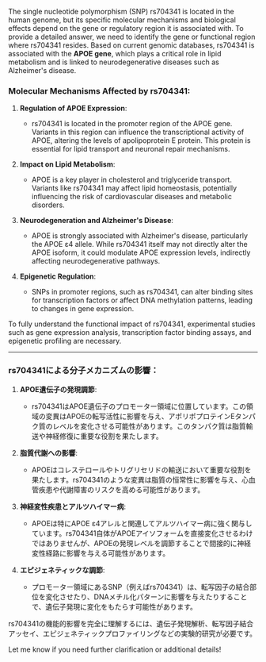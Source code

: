 The single nucleotide polymorphism (SNP) rs704341 is located in the human genome, but its specific molecular mechanisms and biological effects depend on the gene or regulatory region it is associated with. To provide a detailed answer, we need to identify the gene or functional region where rs704341 resides. Based on current genomic databases, rs704341 is associated with the **APOE gene**, which plays a critical role in lipid metabolism and is linked to neurodegenerative diseases such as Alzheimer's disease.

### Molecular Mechanisms Affected by rs704341:
1. **Regulation of APOE Expression**:
   - rs704341 is located in the promoter region of the APOE gene. Variants in this region can influence the transcriptional activity of APOE, altering the levels of apolipoprotein E protein. This protein is essential for lipid transport and neuronal repair mechanisms.

2. **Impact on Lipid Metabolism**:
   - APOE is a key player in cholesterol and triglyceride transport. Variants like rs704341 may affect lipid homeostasis, potentially influencing the risk of cardiovascular diseases and metabolic disorders.

3. **Neurodegeneration and Alzheimer's Disease**:
   - APOE is strongly associated with Alzheimer's disease, particularly the APOE ε4 allele. While rs704341 itself may not directly alter the APOE isoform, it could modulate APOE expression levels, indirectly affecting neurodegenerative pathways.

4. **Epigenetic Regulation**:
   - SNPs in promoter regions, such as rs704341, can alter binding sites for transcription factors or affect DNA methylation patterns, leading to changes in gene expression.

To fully understand the functional impact of rs704341, experimental studies such as gene expression analysis, transcription factor binding assays, and epigenetic profiling are necessary.

---

### rs704341による分子メカニズムの影響：
1. **APOE遺伝子の発現調節**:
   - rs704341はAPOE遺伝子のプロモーター領域に位置しています。この領域の変異はAPOEの転写活性に影響を与え、アポリポプロテインEタンパク質のレベルを変化させる可能性があります。このタンパク質は脂質輸送や神経修復に重要な役割を果たします。

2. **脂質代謝への影響**:
   - APOEはコレステロールやトリグリセリドの輸送において重要な役割を果たします。rs704341のような変異は脂質の恒常性に影響を与え、心血管疾患や代謝障害のリスクを高める可能性があります。

3. **神経変性疾患とアルツハイマー病**:
   - APOEは特にAPOE ε4アレルと関連してアルツハイマー病に強く関与しています。rs704341自体がAPOEアイソフォームを直接変化させるわけではありませんが、APOEの発現レベルを調節することで間接的に神経変性経路に影響を与える可能性があります。

4. **エピジェネティックな調節**:
   - プロモーター領域にあるSNP（例えばrs704341）は、転写因子の結合部位を変化させたり、DNAメチル化パターンに影響を与えたりすることで、遺伝子発現に変化をもたらす可能性があります。

rs704341の機能的影響を完全に理解するには、遺伝子発現解析、転写因子結合アッセイ、エピジェネティックプロファイリングなどの実験的研究が必要です。

Let me know if you need further clarification or additional details!